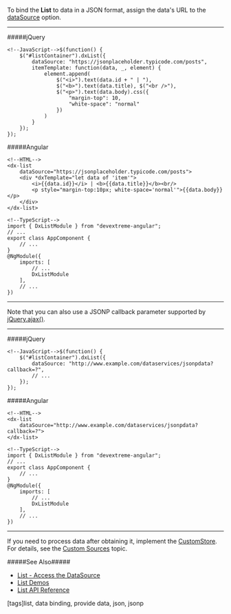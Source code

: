 To bind the **List** to data in a JSON format, assign the data's URL to the [dataSource](/api-reference/10%20UI%20Widgets/CollectionWidget/1%20Configuration/dataSource.md '/Documentation/ApiReference/UI_Widgets/dxList/Configuration/#dataSource') option.  
    
---
#####jQuery

    <!--JavaScript-->$(function() {
        $("#listContainer").dxList({
            dataSource: "https://jsonplaceholder.typicode.com/posts",
            itemTemplate: function(data, _, element) {
                element.append(
                    $("<i>").text(data.id + " | "),
                    $("<b>").text(data.title), $("<br />"),
                    $("<p>").text(data.body).css({
                        "margin-top": 10,
                        "white-space": "normal"
                    })
                )
            }
        });
    });

#####Angular

    <!--HTML-->
    <dx-list
        dataSource="https://jsonplaceholder.typicode.com/posts">
        <div *dxTemplate="let data of 'item'">
            <i>{{data.id}}</i> | <b>{{data.title}}</b><br/>
            <p style="margin-top:10px; white-space='normal'">{{data.body}}</p> 
        </div>
    </dx-list>

    <!--TypeScript-->
    import { DxListModule } from "devextreme-angular";
    // ...
    export class AppComponent {
        // ...
    }
    @NgModule({
        imports: [
            // ...
            DxListModule
        ],
        // ...
    })

---

Note that you can also use a JSONP callback parameter supported by [jQuery.ajax()](https://api.jquery.com/jQuery.ajax).

---
#####jQuery

    <!--JavaScript-->$(function() {
        $("#listContainer").dxList({
            dataSource: "http://www.example.com/dataservices/jsonpdata?callback=?",
            // ...
        });
    });

#####Angular

    <!--HTML-->
    <dx-list
        dataSource="http://www.example.com/dataservices/jsonpdata?callback=?">
    </dx-list>

    <!--TypeScript-->
    import { DxListModule } from "devextreme-angular";
    // ...
    export class AppComponent {
        // ...
    }
    @NgModule({
        imports: [
            // ...
            DxListModule
        ],
        // ...
    })

---

If you need to process data after obtaining it, implement the [CustomStore](/api-reference/30%20Data%20Layer/CustomStore '/Documentation/ApiReference/Data_Layer/CustomStore/'). For details, see the [Custom Sources](/concepts/05%20Widgets/List/03%20Data%20Binding/20%20Custom%20Sources.md '/Documentation/Guide/Widgets/List/Data_Binding/Custom_Sources/') topic.

#####See Also#####
- [List - Access the DataSource](/concepts/05%20Widgets/List/03%20Data%20Binding/30%20Access%20the%20DataSource.md '/Documentation/Guide/Widgets/List/Data_Binding/Access_the_DataSource/')
- [List Demos](https://js.devexpress.com/Demos/WidgetsGallery/Demo/List/ListEditingAndAPI/jQuery/Light)
- [List API Reference](/api-reference/10%20UI%20Widgets/dxList '/Documentation/ApiReference/UI_Widgets/dxList/')

[tags]list, data binding, provide data, json, jsonp
